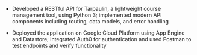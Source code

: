 * Developed a RESTful API for Tarpaulin, a lightweight course management tool, using Python 3; implemented modern API components including routing, data models, and error handling

* Deployed the application on Google Cloud Platform using App Engine and Datastore; integrated Auth0 for authentication and used Postman to test endpoints and verify functionality
